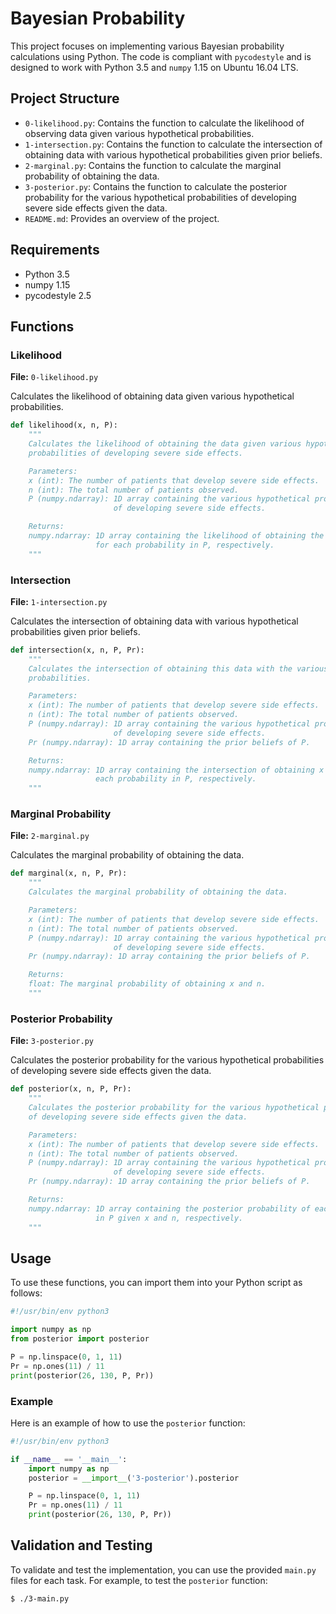 
# Bayesian Probability

This project focuses on implementing various Bayesian probability calculations using Python. The code is compliant with `pycodestyle` and is designed to work with Python 3.5 and `numpy` 1.15 on Ubuntu 16.04 LTS.

## Project Structure

- `0-likelihood.py`: Contains the function to calculate the likelihood of observing data given various hypothetical probabilities.
- `1-intersection.py`: Contains the function to calculate the intersection of obtaining data with various hypothetical probabilities given prior beliefs.
- `2-marginal.py`: Contains the function to calculate the marginal probability of obtaining the data.
- `3-posterior.py`: Contains the function to calculate the posterior probability for the various hypothetical probabilities of developing severe side effects given the data.
- `README.md`: Provides an overview of the project.

## Requirements

- Python 3.5
- numpy 1.15
- pycodestyle 2.5

## Functions

### Likelihood

**File:** `0-likelihood.py`

Calculates the likelihood of obtaining data given various hypothetical probabilities.

```python
def likelihood(x, n, P):
    """
    Calculates the likelihood of obtaining the data given various hypothetical
    probabilities of developing severe side effects.

    Parameters:
    x (int): The number of patients that develop severe side effects.
    n (int): The total number of patients observed.
    P (numpy.ndarray): 1D array containing the various hypothetical probabilities
                       of developing severe side effects.

    Returns:
    numpy.ndarray: 1D array containing the likelihood of obtaining the data, x and n,
                   for each probability in P, respectively.
    """
```

### Intersection

**File:** `1-intersection.py`

Calculates the intersection of obtaining data with various hypothetical probabilities given prior beliefs.

```python
def intersection(x, n, P, Pr):
    """
    Calculates the intersection of obtaining this data with the various hypothetical
    probabilities.

    Parameters:
    x (int): The number of patients that develop severe side effects.
    n (int): The total number of patients observed.
    P (numpy.ndarray): 1D array containing the various hypothetical probabilities
                       of developing severe side effects.
    Pr (numpy.ndarray): 1D array containing the prior beliefs of P.

    Returns:
    numpy.ndarray: 1D array containing the intersection of obtaining x and n with
                   each probability in P, respectively.
    """
```

### Marginal Probability

**File:** `2-marginal.py`

Calculates the marginal probability of obtaining the data.

```python
def marginal(x, n, P, Pr):
    """
    Calculates the marginal probability of obtaining the data.

    Parameters:
    x (int): The number of patients that develop severe side effects.
    n (int): The total number of patients observed.
    P (numpy.ndarray): 1D array containing the various hypothetical probabilities
                       of developing severe side effects.
    Pr (numpy.ndarray): 1D array containing the prior beliefs of P.

    Returns:
    float: The marginal probability of obtaining x and n.
    """
```

### Posterior Probability

**File:** `3-posterior.py`

Calculates the posterior probability for the various hypothetical probabilities of developing severe side effects given the data.

```python
def posterior(x, n, P, Pr):
    """
    Calculates the posterior probability for the various hypothetical probabilities
    of developing severe side effects given the data.

    Parameters:
    x (int): The number of patients that develop severe side effects.
    n (int): The total number of patients observed.
    P (numpy.ndarray): 1D array containing the various hypothetical probabilities
                       of developing severe side effects.
    Pr (numpy.ndarray): 1D array containing the prior beliefs of P.

    Returns:
    numpy.ndarray: 1D array containing the posterior probability of each probability
                   in P given x and n, respectively.
    """
```

## Usage

To use these functions, you can import them into your Python script as follows:

```python
#!/usr/bin/env python3

import numpy as np
from posterior import posterior

P = np.linspace(0, 1, 11)
Pr = np.ones(11) / 11
print(posterior(26, 130, P, Pr))
```

### Example

Here is an example of how to use the `posterior` function:

```python
#!/usr/bin/env python3

if __name__ == '__main__':
    import numpy as np
    posterior = __import__('3-posterior').posterior

    P = np.linspace(0, 1, 11)
    Pr = np.ones(11) / 11
    print(posterior(26, 130, P, Pr))
```

## Validation and Testing

To validate and test the implementation, you can use the provided `main.py` files for each task. For example, to test the `posterior` function:

```bash
$ ./3-main.py
```
